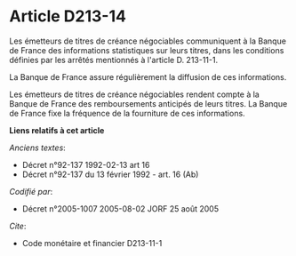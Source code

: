 # Article D213-14

Les émetteurs de titres de créance négociables communiquent à la Banque de France des informations statistiques sur leurs
titres, dans les conditions définies par les arrêtés mentionnés à l'article D. 213-11-1.

La Banque de France assure régulièrement la diffusion de ces informations.

Les émetteurs de titres de créance négociables rendent compte à la Banque de France des remboursements anticipés de leurs
titres. La Banque de France fixe la fréquence de la fourniture de ces informations.

**Liens relatifs à cet article**

_Anciens textes_:

  - Décret n°92-137 1992-02-13 art 16
  - Décret n°92-137 du 13 février 1992 - art. 16 (Ab)

_Codifié par_:

  - Décret n°2005-1007 2005-08-02 JORF 25 août 2005

_Cite_:

  - Code monétaire et financier D213-11-1
